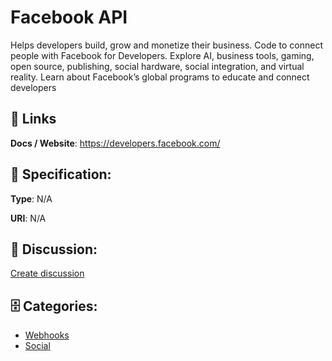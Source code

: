 # Facebook API


Helps developers build, grow and monetize their business. Code to connect people with Facebook for Developers.  Explore AI, business tools, gaming, open source, publishing, social hardware, social integration, and virtual reality.  Learn about Facebook’s global programs to educate and connect developers

##  🔗 Links
**Docs / Website**: https://developers.facebook.com/

## 🧬 Specification:
**Type**: N/A

**URI**: N/A

## 💬 Discussion:
[Create discussion](https://github.com/apis-list/apis-list/discussions/new)

## 🗄️ Categories:
- [Webhooks](https://github.com/apis-list/apis-list#webhooks)
- [Social](https://github.com/apis-list/apis-list#social)



